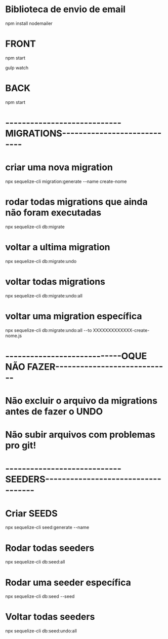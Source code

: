 # Biblioteca de envio de email
npm install nodemailer

# FRONT
<!-- Iniciar projeto -->
npm start
<!-- iniciar Sass watch -->
gulp watch

# BACK
npm start

# ----------------------------MIGRATIONS----------------------------
# criar uma nova migration
npx sequelize-cli migration:generate --name create-nome

# rodar todas migrations que ainda não foram executadas
npx sequelize-cli db:migrate

# voltar a ultima migration
npx sequelize-cli db:migrate:undo

# voltar todas migrations
npx sequelize-cli db:migrate:undo:all

# voltar uma migration específica
npx sequelize-cli db:migrate:undo:all --to XXXXXXXXXXXXX-create-nome.js


# ----------------------------OQUE NÃO FAZER----------------------------
# Não excluir o arquivo da migrations antes de fazer o **UNDO**
# Não subir arquivos com problemas pro git!


# ----------------------------SEEDERS-----------------------------------

# Criar SEEDS
npx sequelize-cli seed:generate --name <NOME QUE EU QUISER>

# Rodar todas seeders
npx sequelize-cli db:seed:all

# Rodar uma seeder específica
npx sequelize-cli db:seed --seed <NOME>

# Voltar todas seeders
npx sequelize-cli db:seed:undo:all
